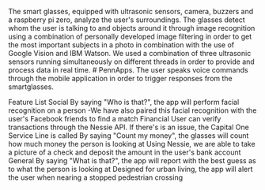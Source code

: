 The smart glasses, equipped with ultrasonic sensors, camera, buzzers and a raspberry pi zero, analyze the user's surroundings. The glasses detect whom the user is talking to and objects around it through image recognition using a combination of personally developed image filtering in order to get the most important subjects in a photo in combination with the use of Google Vision and IBM Watson. We used a combination of three ultrasonic sensors running simultaneously on different threads in order to provide and process data in real time. # PennApps. The user speaks voice commands through the mobile application in order to trigger responses from the smartglasses. 

Feature List
Social 
By saying "Who is that?", the app will perform facial recognition on a person -We have also paired this facial recognition with the user's Facebook friends to find a match
Financial 
User can verify transactions through the Nessie API. If there's is an issue, the Capital One Service Line is called
By saying "Count my money", the glasses will count how much money the person is looking at 
Using Nessie, we are able to take a picture of a check and deposit the amount in the user's bank account
General
By saying "What is that?", the app will report with the best guess as to what the person is looking at
Designed for urban living, the app will alert the user when nearing a stopped pedestrian crossing
